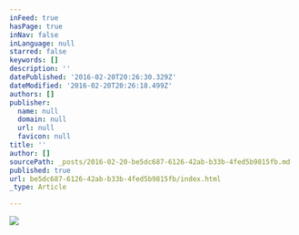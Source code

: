 ```yaml
---
inFeed: true
hasPage: true
inNav: false
inLanguage: null
starred: false
keywords: []
description: ''
datePublished: '2016-02-20T20:26:30.329Z'
dateModified: '2016-02-20T20:26:18.499Z'
authors: []
publisher:
  name: null
  domain: null
  url: null
  favicon: null
title: ''
author: []
sourcePath: _posts/2016-02-20-be5dc687-6126-42ab-b33b-4fed5b9815fb.md
published: true
url: be5dc687-6126-42ab-b33b-4fed5b9815fb/index.html
_type: Article

---
```

![](https://the-grid-user-content.s3-us-west-2.amazonaws.com/b28077f4-d02d-496f-a6af-a9c920fd888d.jpg)
